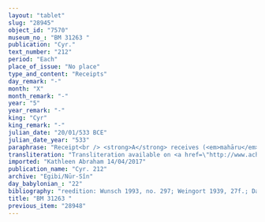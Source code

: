 ```yaml
---
layout: "tablet"
slug: "28945"
object_id: "7570"
museum_no_: "BM 31263 "
publication: "Cyr."
text_number: "212"
period: "Each"
place_of_issue: "No place"
type_and_content: "Receipts"
day_remark: "-"
month: "X"
month_remark: "-"
year: "5"
year_remark: "-"
king: "Cyr"
king_remark: "-"
julian_date: "20/01/533 BCE"
julian_date_year: "533"
paraphrase: "Receipt<br /> <strong>A</strong> receives (<em>mahāru</em>) from <strong>B</strong> 1 shekel of silver for the <em>u</em><em>rā&scaron;u</em>-worker of the garden (<em>pardēsu</em>). Names of 2 <em>ina uzuzzi</em> witnesses, but no scribe.<br /> &nbsp;<br /> <strong>A </strong>= &Scaron;apik-zēri; <strong>B </strong>= Marduk-rēmanni"
transliteration: "Transliteration available on <a href=\"http://www.achemenet.com/fr/item/?/sources-textuelles/textes-par-langues-et-ecritures/babylonien/autres-archives-privees/1669930\" target=\"_blank\">Achemenet</a>"
imported: "Kathleen Abraham 14/04/2017"
publication_name: "Cyr. 212"
archive: "Egibi/Nūr-Sîn"
day_babylonian_: "22"
bibliography: "reedition: Wunsch 1993, no. 297; Weingort 1939, 27f.; Dandamaev, PAS 4 (1986), 67."
title: "BM 31263 "
previous_item: "28948"
---
```

